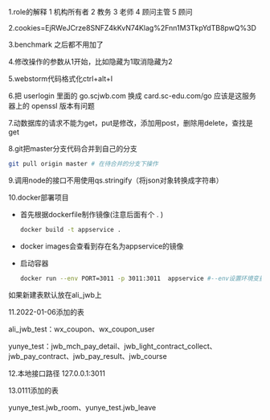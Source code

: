 1.role的解释 1 机构所有者 2 教务 3 老师 4 顾问主管 5 顾问

2.cookies=EjRWeJCrze8SNFZ4kKvN74Klag%2Fnn1M3TkpYdTB8pwQ%3D

3.benchmark 之后都不用加了

4.修改操作的参数从1开始，比如隐藏为1取消隐藏为2

5.webstorm代码格式化ctrl+alt+l

6.把 userlogin 里面的 go.scjwb.com 换成 card.sc-edu.com/go
应该是这服务器上的 openssl 版本有问题

7.动数据库的请求不能为get，put是修改，添加用post，删除用delete，查找是get

8.git把master分支代码合并到自己的分支

```bash
git pull origin master # 在待合并的分支下操作
```

9.调用node的接口不用使用qs.stringify（将json对象转换成字符串）

10.docker部署项目

- 首先根据dockerfile制作镜像(注意后面有个 . )

  ```bash
  docker build -t appservice .
  ```

- docker images会查看到存在名为appservice的镜像

- 启动容器

  ```bash
  docker run --env PORT=3011 -p 3011:3011  appservice #--env设置环境变量 -p指定端口映射
  ```

  

如果新建表默认放在ali_jwb上



11.2022-01-06添加的表

ali_jwb_test：wx_coupon、wx_coupon_user

yunye_test：jwb_mch_pay_detail、jwb_light_contract_collect、jwb_pay_contract、jwb_pay_result、jwb_course

12.本地接口路径 127.0.0.1:3011

13.0111添加的表

yunye_test.jwb_room、yunye_test.jwb_leave

